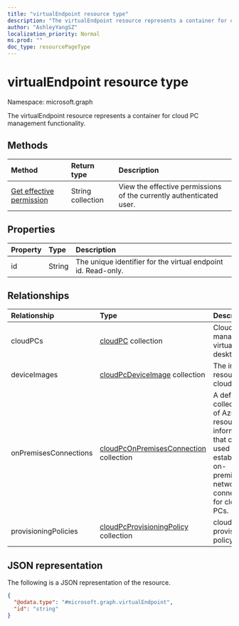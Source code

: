 ```yaml
---
title: "virtualEndpoint resource type"
description: "The virtualEndpoint resource represents a container for cloud PC management functionality."
author: "AshleyYangSZ"
localization_priority: Normal
ms.prod: ""
doc_type: resourcePageType
---
```


# virtualEndpoint resource type

Namespace: microsoft.graph

The virtualEndpoint resource represents a container for cloud PC management functionality.

## Methods

|Method|Return type|Description|
|:---|:---|:---|
|[Get effective permission](../api/virtualendpoint-geteffectivepermissions.md)|String collection|View the effective permissions of the currently authenticated user.|

## Properties

|Property|Type|Description|
|:---|:---|:---|
|id|String|The unique identifier for the virtual endpoint id. Read-only.|

## Relationships

|Relationship|Type|Description|
|:---|:---|:---|
|cloudPCs|[cloudPC](../resources/cloudpc.md) collection|Cloud managed virtual desktops.|
|deviceImages|[cloudPcDeviceImage](../resources/cloudpcdeviceimage.md) collection|The image resource on cloud PC.|
|onPremisesConnections|[cloudPcOnPremisesConnection](../resources/cloudpconpremisesconnection.md) collection|A defined collection of Azure resource information that can be used to establish on-premises network connectivity for cloud PCs.|
|provisioningPolicies|[cloudPcProvisioningPolicy](../resources/cloudpcprovisioningpolicy.md) collection|cloud PC provisioning policy.|

## JSON representation

The following is a JSON representation of the resource.
<!-- {
  "blockType": "resource",
  "keyProperty": "id",
  "@odata.type": "microsoft.graph.virtualEndpoint",
  "baseType": "",
  "openType": false
}
-->

``` json
{
  "@odata.type": "#microsoft.graph.virtualEndpoint",
  "id": "string"
}
```
